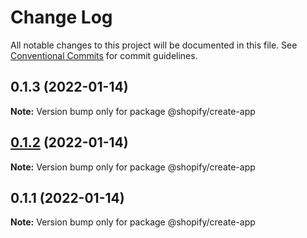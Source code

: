# Change Log

All notable changes to this project will be documented in this file.
See [Conventional Commits](https://conventionalcommits.org) for commit guidelines.

## 0.1.3 (2022-01-14)

**Note:** Version bump only for package @shopify/create-app





## [0.1.2](https://github.com/Shopify/shopify-cli-next/compare/@shopify/create-app@0.1.1...@shopify/create-app@0.1.2) (2022-01-14)

**Note:** Version bump only for package @shopify/create-app





## 0.1.1 (2022-01-14)

**Note:** Version bump only for package @shopify/create-app
